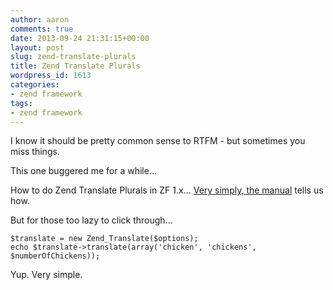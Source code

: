 ```yaml
---
author: aaron
comments: true
date: 2013-09-24 21:31:15+00:00
layout: post
slug: zend-translate-plurals
title: Zend Translate Plurals
wordpress_id: 1613
categories:
- zend framework
tags:
- zend framework
---
```


I know it should be pretty common sense to RTFM - but sometimes you miss things.

This one buggered me for a while...

How to do Zend Translate Plurals in ZF 1.x...  [Very simply, the manual](http://framework.zend.com/manual/1.12/en/zend.translate.plurals.html) tells us how.

But for those too lazy to click through...


    
    
    $translate = new Zend_Translate($options);
    echo $translate->translate(array('chicken', 'chickens', $numberOfChickens));
    



Yup.  Very simple.  

